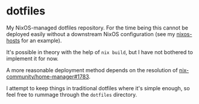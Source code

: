 # dotfiles

My NixOS-managed dotfiles repository. For the time being this cannot
be deployed easily without a downstream NixOS configuration (see my
[nixos-hosts](https://github.com/TLATER/nixos-hosts) for an example).

It's possible in theory with the help of `nix build`, but I have not
bothered to implement it for now.

A more reasonable deployment method depends on the resolution of
[nix-community/home-manager#1783](https://github.com/nix-community/home-manager/issues/1783).

I attempt to keep things in traditional dotfiles where it's simple
enough, so feel free to rummage through the `dotfiles` directory.
